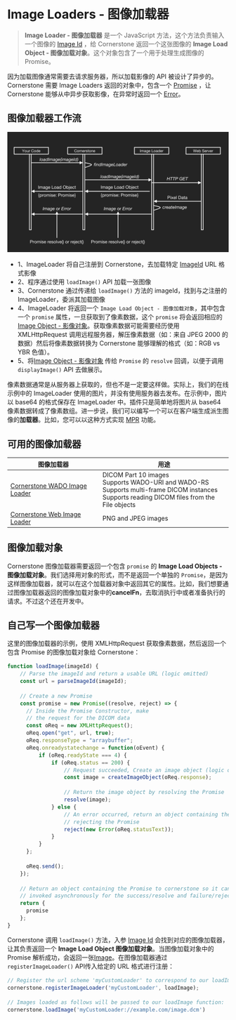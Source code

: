 # Image Loaders - 图像加载器
> **Image Loader - 图像加载器** 是一个 JavaScript 方法，这个方法负责输入一个图像的 [Image Id](image-ids.md) ，给 Cornerstone 返回一个这张图像的 **Image Load Object - 图像加载对象**。这个对象包含了一个用于处理生成图像的 Promise。

因为加载图像通常需要去请求服务器，所以加载影像的 API 被设计了异步的。Cornerstone 需要 Image Loaders 返回的对象中，包含一个 [Promise](https://developer.mozilla.org/zh-CN/docs/Web/JavaScript/Reference/Global_Objects/Promise) ，让 Cornerstone 能够从中异步获取影像，在异常时返回一个 [Error](https://developer.mozilla.org/zh-CN/docs/Web/JavaScript/Reference/Global_Objects/Error)。

## 图像加载器工作流

![图像加载器工作流](/assets/img/image-loader-workflow.png)
- 1、ImageLoader 将自己注册到 Cornerstone，去加载特定 [ImageId](../image-ids.md) URL 格式影像
- 2、程序通过使用 `loadImage()` API 加载一张图像
- 3、Cornerstone 通过传递给 `loadImage()` 方法的 imageId，找到与之注册的 ImageLoader，委派其加载图像
- 4、ImageLoader 将返回一个 `Image Load Object - 图像加载对象`，其中包含一个 `promise` 属性，一旦获取到了像素数据，这个 `promise` 将会返回相应的 [Image Object - 影像对象](./images.md)。获取像素数据可能需要经历使用 XMLHttpRequest 调用远程服务器，解压像素数据（如：来自 JPEG 2000 的数据）然后将像素数据转换为 Cornerstone 能够理解的格式（如：RGB vs YBR 色值）。
- 5、将[Image Object - 影像对象](./images.md) 传给 `Promise` 的 `resolve` 回调，以便于调用 `displayImage()` API 去做展示。

像素数据通常是从服务器上获取的，但也不是一定要这样做。实际上，我们的在线示例中的 ImageLoader 使用的图片，并没有使用服务器去发布。在示例中，图片以 base64 的格式保存在 ImageLoader 中。插件只是简单地将图片从 base64 像素数据转成了像素数组。进一步说，我们可以编写一个可以在客户端生成派生图像的**加载器**。比如，您可以以这种方式实现 [MPR](http://www.xctmr.com/baike/ct/714aae590159663493528de8ab5368b7.html) 功能。

## 可用的图像加载器
图像加载器 | 用途
-------------| --------------
[Cornerstone WADO Image Loader](https://github.com/cornerstonejs/cornerstoneWADOImageLoader) | DICOM Part 10 images<br> Supports WADO-URI and WADO-RS<br> Supports multi-frame DICOM instances<br> Supports reading DICOM files from the File objects
[Cornerstone Web Image Loader](https://github.com/cornerstonejs/cornerstoneWebImageLoader) | PNG and JPEG images

<!-- *Feel free to send a Pull Request if you have an Image Loader you want to add to this list.* -->

## 图像加载对象

Cornerstone 图像加载器需要返回一个包含 `promise` 的 **Image Load Objects - 图像加载对象**。我们选择用对象的形式，而不是返回一个单独的 `Promise`，是因为这样图像加载器，就可以在这个加载器对象中返回其它的属性。比如，我们想要通过图像加载器返回的图像加载对象中的**cancelFn**，去取消执行中或者准备执行的请求。不过这个还在开发中。

## 自己写一个图像加载器
这里的图像加载器的示例，使用 XMLHttpRequest 获取像素数据，然后返回一个包含 Promise 的图像加载对象给 Cornerstone：

````javascript
function loadImage(imageId) {
    // Parse the imageId and return a usable URL (logic omitted)
    const url = parseImageId(imageId);

    // Create a new Promise
    const promise = new Promise((resolve, reject) => {
      // Inside the Promise Constructor, make
      // the request for the DICOM data
      const oReq = new XMLHttpRequest();
      oReq.open("get", url, true);
      oReq.responseType = "arraybuffer";
      oReq.onreadystatechange = function(oEvent) {
          if (oReq.readyState === 4) {
              if (oReq.status == 200) {
                  // Request succeeded, Create an image object (logic omitted)
                  const image = createImageObject(oReq.response);

                  // Return the image object by resolving the Promise
                  resolve(image);
              } else {
                  // An error occurred, return an object containing the error by
                  // rejecting the Promise
                  reject(new Error(oReq.statusText));
              }
          }
      };

      oReq.send();
    });

    // Return an object containing the Promise to cornerstone so it can setup callbacks to be
    // invoked asynchronously for the success/resolve and failure/reject scenarios.
    return {
      promise
    };
}
````
Cornerstone 调用 `loadImage()` 方法，入参 [Image Id](./image-ids.md) 会找到对应的图像加载器，让其负责返回一个 **Image Load Object 图像加载对象**。当图像加载对象中的 Promise 解析成功，会返回一张[Image](./images.md)。在图像加载器通过 `registerImageLoader()` API传入给定的 URL 格式进行注册：

````javascript
// Register the url scheme 'myCustomLoader' to correspond to our loadImage function
cornerstone.registerImageLoader('myCustomLoader', loadImage);

// Images loaded as follows will be passed to our loadImage function:
cornerstone.loadImage('myCustomLoader://example.com/image.dcm')
````
